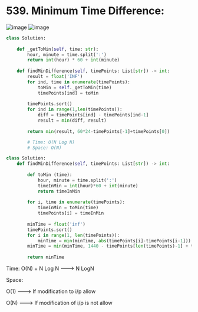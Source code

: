 # 539. Minimum Time Difference:

![image](https://user-images.githubusercontent.com/35987583/179183424-c6691358-ea35-406b-bcb8-7b0597969405.png)
![image](https://user-images.githubusercontent.com/35987583/179183446-66d48f5d-6957-418a-b531-e5d4e8730ddb.png)

```py
class Solution:
    
    def _getToMin(self, time: str):
        hour, minute = time.split(':')
        return int(hour) * 60 + int(minute)
    
    def findMinDifference(self, timePoints: List[str]) -> int:
        result = float('INF')
        for ind, time in enumerate(timePoints):
            toMin = self._getToMin(time)
            timePoints[ind] = toMin
            
        timePoints.sort()
        for ind in range(1,len(timePoints)):
            diff = timePoints[ind] - timePoints[ind-1]
            result = min(diff, result)
        
        return min(result, 60*24-timePoints[-1]+timePoints[0])

        # Time: O(N Log N)
        # Space: O(N)
```

```python
class Solution:
    def findMinDifference(self, timePoints: List[str]) -> int:
        
        def toMin (time):
            hour, minute = time.split(':')
            timeInMin = int(hour)*60 + int(minute)
            return timeInMin
        
        for i, time in enumerate(timePoints):
            timeInMin = toMin(time)
            timePoints[i] = timeInMin
            
        minTime = float('inf')
        timePoints.sort()
        for i in range(1, len(timePoints)):
            minTime = min(minTime, abs(timePoints[i]-timePoints[i-1]))
        minTime = min(minTime, 1440 - timePoints[len(timePoints)-1] + timePoints[0])
        
        return minTime
```

Time: O(N) + N Log N ---> N LogN

Space: 

O(1) ---> If modification to i/p allow

O(N) ---> If modification of i/p is not allow
